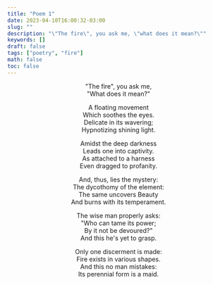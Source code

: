 ```yaml
---
title: "Poem 1"
date: 2023-04-10T16:00:32-03:00
slug: ""
description: "\"The fire\", you ask me, \"what does it mean?\""
keywords: []
draft: false
tags: ["poetry", "fire"]
math: false
toc: false
---
```


<div style="text-align: center">
"The fire", you ask me,<br>
"What does it mean?"<br>

A floating movement<br>
Which soothes the eyes.<br>
Delicate in its wavering;<br>
Hypnotizing shining light.<br>

Amidst the deep darkness<br>
Leads one into captivity.<br>
As attached to a harness<br>
Even dragged to profanity.<br>

And, thus, lies the mystery:<br>
The dycothomy of the element:<br>
The same uncovers Beauty<br>
And burns with its temperament.<br>

The wise man properly asks:<br>
"Who can tame its power;<br>
By it not be devoured?"<br>
And this he's yet to grasp.<br>

Only one discerment is made:<br>
Fire exists in various shapes.<br>
And this no man mistakes:<br>
Its perennial form is a maid.<br>
</div>
